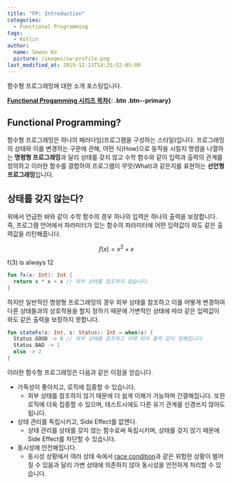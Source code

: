```yaml
---
title: "FP: Introduction"
categories:
  - Functional Programming
tags:
  - Kotlin
author:
  name: Sewon Ko
  picture: /images/sw-profile.png
last_modified_at: 2019-12-23T14:25:52-05:00
---
```


함수형 프로그래밍에 대한 소개 포스팅입니다.    

**[Functional Progamming 시리즈 목차](https://dream365.github.io/functional%20programming/fp-content/){: .btn .btn--primary}**<br>    

## Functional Programming?
함수형 프로그래밍은 하나의 패러다임(프로그램을 구성하는 스타일)입니다.  <!--more-->
프로그래밍의 상태와 이를 변경하는 구문에 관해, 어떤 식(How)으로 동작을 시킬지 명령을 나열하는 **명령형 프로그래밍**과 달리 상태를 갖지 않고 수학 함수와 같이 입력과 출력의 관계를 정의하고 이러한 함수를 결합하여 프로그램이 무엇(What)과 같은지를 표현하는 **선언형 프로그래밍**입니다.


## 상태를 갖지 않는다?
위에서 언급한 바와 같이 수학 함수의 경우 하나의 입력은 하나의 출력을 보장합니다. 즉, 프로그램 언어에서 파라미터가 있는 함수의 파라미터에 어떤 입력값이 와도 같은 출력값을 리턴해줍니다. 

$$ f(x) = x^2 + x $$ 

f(3) is always 12

```kotlin
fun fx(x: Int): Int {
  return x * x + x // 외부 상태를 참조하지 않습니다.
}
```

하지만 일반적인 명령형 프로그래밍의 경우 외부 상태를 참조하고 이를 어떻게 변경하여 다른 상태들과의 상호작용을 할지 정하기 때문에 가변적인 상태에 따라 같은 입력값이 와도 같은 출력을 보장하지 못합니다.

```kotlin
fun stateFx(x: Int, s: Status): Int = when(s) {
  Status.GOOD -> 0 // 외부 상태를 참조하고 이에 따라 출력 값이 정해집니다.
  Status.BAD -> 1
  else -> 2 
}
```

이러한 함수형 프로그래밍은 다음과 같은 이점을 얻습니다.
* 가독성이 좋아지고, 로직에 집중할 수 있습니다.
  * 외부 상태를 참조하지 않기 때문에 더 쉽게 이해가 가능하며 간결해집니다. 또한 로직에 더욱 집중할 수 있으며, 테스트시에도 다른 유기 관계를 신경쓰지 않아도 됩니다.
* 상태 관리를 독립시키고, Side Effect를 없앤다.
  * 상태 관리를 상태를 갖지 않는 함수로써 독립시키며, 상태를 갖지 않기 때문에 Side Effect를 차단할 수 있습니다.
* 동시성에 안전해집니다.
  * 동시성 상황에서 여러 상태 속에서 [race condition](https://ko.wikipedia.org/wiki/%EA%B2%BD%EC%9F%81_%EC%83%81%ED%83%9C)과 같은 위험한 상황이 벌어질 수 있음과 달리 가변 상태에 의존하지 않아 동시성을 안전하게 처리할 수 있습니다.

